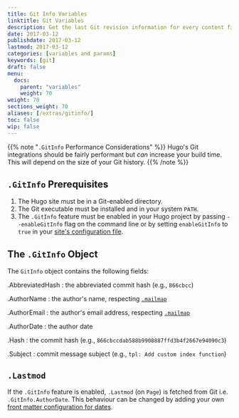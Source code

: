 ```yaml
---
title: Git Info Variables
linktitle: Git Variables
description: Get the last Git revision information for every content file.
date: 2017-03-12
publishdate: 2017-03-12
lastmod: 2017-03-12
categories: [variables and params]
keywords: [git]
draft: false
menu:
  docs:
    parent: "variables"
    weight: 70
weight: 70
sections_weight: 70
aliases: [/extras/gitinfo/]
toc: false
wip: false
---
```


{{% note "`.GitInfo` Performance Considerations"  %}}
Hugo's Git integrations should be fairly performant but *can* increase your build time. This will depend on the size of your Git history.
{{% /note %}}

## `.GitInfo` Prerequisites

1. The Hugo site must be in a Git-enabled directory.
2. The Git executable must be installed and in your system `PATH`.
3. The `.GitInfo` feature must be enabled in your Hugo project by passing `--enableGitInfo` flag on the command line or by setting `enableGitInfo` to `true` in your [site's configuration file][configuration].

## The `.GitInfo` Object

The `GitInfo` object contains the following fields:

.AbbreviatedHash
: the abbreviated commit hash (e.g., `866cbcc`)

.AuthorName
: the author's name, respecting [`.mailmap`](https://git-scm.com/docs/gitmailmap)

.AuthorEmail
: the author's email address, respecting [`.mailmap`](https://git-scm.com/docs/gitmailmap)

.AuthorDate
: the author date

.Hash
: the commit hash (e.g., `866cbccdab588b9908887ffd3b4f2667e94090c3`)

.Subject
: commit message subject (e.g., `tpl: Add custom index function`)

## `.Lastmod`

If the `.GitInfo` feature is enabled, `.Lastmod` (on `Page`) is fetched from Git i.e. `.GitInfo.AuthorDate`. This behaviour can be changed by adding your own [front matter configuration for dates](/getting-started/configuration/#configure-front-matter).

[configuration]: /getting-started/configuration/
